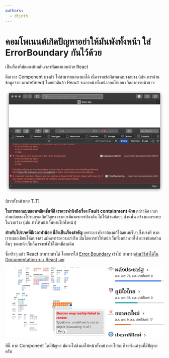 ```yaml
---
authors:
  - dtinth
---
```


# คอมโพเนนต์เกิดปัญหาอย่าให้มันพังทั้งหน้า ใส่ ErrorBoundary กันไว้ด้วย

เป็นเรื่องที่มักมองข้ามกันเวลาพัฒนาแอพด้วย React

คือเวลา Component บางตัว ไม่สามารถแสดงผลได้ เนื่องจากข้อผิดพลาดบางอย่าง (เช่น การอ่านข้อมูลจาก undefined)
โดยปกติแล้ว React จะเอาหน้าทั้งหน้าออกไปเลย
เกิดอาการหน้าขาว:

![](./Artboard-d328ee11-4d23-41e7-8584-d4006d6f90aa.png)

(ขาวทั้งหน้าเลย T_T)

**ในการออกแบบแอพพลิเคชั่นที่ดี
เราควรคำนึงถึงเรื่อง Fault containment ด้วย**
กล่าวคือ เวลาส่วนย่อยของโปรแกรมเกิดปัญหา
เราควรมีมาตรการป้องกัน ไม่ให้ส่วนย่อยๆ ส่วนนั้น สร้างผลกระทบในวงกว้าง
(เช่น ทำให้หน้าเว็บหายไปทั้งหน้า)

**สำหรับโปรเจคที่มีเวลาทำน้อย นี่ยิ่งเป็นเรื่องสำคัญ**
เพราะบางทีเราต้องแก้โค้ดแบบรีบๆ ซึ่งบางที หากเราเผลอเขียนโค้ดบางส่วนผิดเพราะความเร่งรีบ
มันไม่ควรทำให้หน้าเว็บทั้งหน้าหายไป
อย่างน้อยส่วนอื่นๆ ของหน้าเว็บก็ควรจะยังใช้ได้เหมือนเดิม

ซึ่งจริงๆ แล้ว
React สามารถทำได้
โดยการใส่ [Error Boundary](https://reactjs.org/docs/error-boundaries.html) เข้าไป
สามารถ[อ่านวิธีทำได้ใน Documentation ของ React เลย](https://reactjs.org/docs/error-boundaries.html)

![](./Screen_Shot_2019-04-08_at_17-e9c4bca3-99c2-4243-ba52-ecc4c6809056.53.42.png)

ทีนี้ หาก Component ใดมีปัญหา
มันจะไม่ส่งผลให้หน้าทั้งหน้าหายไปละ
ก็จะพังแค่จุดที่มีปัญหาครับ